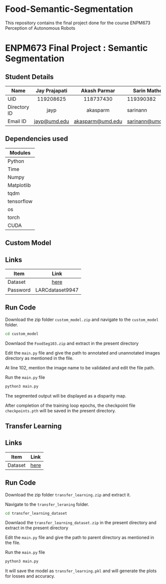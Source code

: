 # Food-Semantic-Segmentation
This repository contains the final project done for the course ENPM673 Perception of Autonomous Robots

# ENPM673  Final Project : Semantic Segmentation

## Student Details

|Name|Jay Prajapati|Akash Parmar| Sarin Mathew | Aditi Bhoir | Naveen Anil
|---|:---:|:---:|---|:---:|:---:|
|UID|119208625|118737430|119390382|119197257|119398593|
|Directory ID|jayp|akasparm|sarinann|abhoir|nvnanil|
|Email ID|jayp@umd.edu|akasparm@umd.edu|sarinann@umd.edu|abhoir@umd.edu|nvnanil@umd.edu|

## Dependencies used

|Modules|
|---|
|Python|3|
|Time|
|Numpy|
|Matplotlib|
|tqdm|
|tensorflow|
|os|
|torch|
|CUDA|

## Custom Model
## Links

|Item|Link|
|---|:---:|
|Dataset|[here](https://research.larc.smu.edu.sg/downloads/datarepo/FoodSeg103.zip)|
|Password|LARCdataset9947|

## Run Code

Download the zip folder ```custom_model.zip``` and navigate to the ```custom_model``` folder.

```sh
cd custom_model
```

Downlaod the ```FoodSeg103.zip``` and extract in the present directory

Edit the ```main.py``` file and give the path to annotated and unannotated images directory as mentioned in the file.

At line 102, mention the image name to be validated and edit the file path.

Run the ```main.py``` file

```sh
python3 main.py
```

The segmented output will be displayed as a disparity map.

After completion of the training loop epochs, the checkpoint file ```checkpoints.pth``` will be saved in the present directory.


## Transfer Learning

## Links

|Item|Link|
|---|:---:|
|Dataset|[here](https://drive.google.com/drive/folders/1KENOPSga_Rek4cmaOB7MErsrAR67Wsp7?usp=share_link)|


## Run Code

Download the zip folder ```transfer_learning.zip``` and extract it. 

Navigate to the ```transfer_leraning``` folder.

```sh
cd transfer_learning_dataset
```

Downlaod the ```transfer_learning_dataset.zip``` in the present directory and extract in the present directory

Edit the ```main.py``` file and give the path to parent directory as mentioned in the file.

Run the ```main.py``` file

```sh
python3 main.py
```
It will save the model as ```transfer_learning.pkl``` and will generate the plots for losses and accuracy.